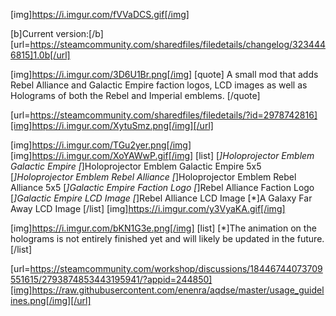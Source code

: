 [img]https://i.imgur.com/fVVaDCS.gif[/img]

[b]Current version:[/b] [url=https://steamcommunity.com/sharedfiles/filedetails/changelog/3234446815]1.0b[/url]

[img]https://i.imgur.com/3D6U1Br.png[/img]
[quote]
A small mod that adds Rebel Alliance and Galactic Empire faction logos, LCD images as well as Holograms of both the Rebel and Imperial emblems.
[/quote]

[url=https://steamcommunity.com/sharedfiles/filedetails/?id=2978742816][img]https://i.imgur.com/XytuSmz.png[/img][/url]


[img]https://i.imgur.com/TGu2yer.png[/img]
[img]https://i.imgur.com/XoYAWwP.gif[/img]
[list]
[*]Holoprojector Emblem Galactic Empire
[*]Holoprojector Emblem Galactic Empire 5x5
[*]Holoprojector Emblem Rebel Alliance
[*]Holoprojector Emblem Rebel Alliance 5x5
[*]Galactic Empire Faction Logo
[*]Rebel Alliance Faction Logo
[*]Galactic Empire LCD Image
[*]Rebel Alliance LCD Image
[*]A Galaxy Far Away LCD Image
[/list]
[img]https://i.imgur.com/y3VyaKA.gif[/img]


[img]https://i.imgur.com/bKN1G3e.png[/img]
[list]
[*]The animation on the holograms is not entirely finished yet and will likely be updated in the future.
[/list]


[url=https://steamcommunity.com/workshop/discussions/18446744073709551615/2793874853443195941/?appid=244850][img]https://raw.githubusercontent.com/enenra/aqdse/master/usage_guidelines.png[/img][/url]